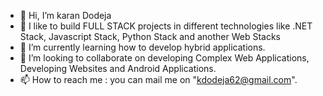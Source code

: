 - 👋 Hi, I’m karan Dodeja 
- 👀 I like to build FULL STACK projects in different technologies like .NET Stack, Javascript Stack, Python Stack and another Web Stacks
- 🌱 I’m currently learning how to develop hybrid applications.
- 💞️ I’m looking to collaborate on developing Complex Web Applications, Developing Websites and Android Applications.
- 📫 How to reach me : you can mail me on "kdodeja62@gmail.com".

<!---
karan2503D/karan2503D is a ✨ special ✨ repository because its `README.md` (this file) appears on your GitHub profile.
You can click the Preview link to take a look at your changes.
--->

